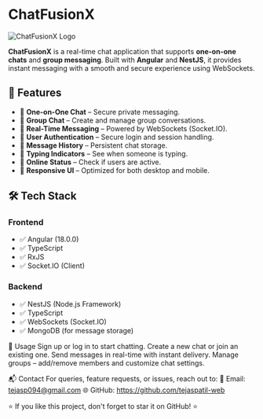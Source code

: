 # ChatFusionX

![ChatFusionX Logo](https://via.placeholder.com/150)  <!-- Replace with your logo URL -->

**ChatFusionX** is a real-time chat application that supports **one-on-one chats** and **group messaging**. Built with **Angular** and **NestJS**, it provides instant messaging with a smooth and secure experience using WebSockets.

## 🚀 Features

- 🔹 **One-on-One Chat** – Secure private messaging.
- 🔹 **Group Chat** – Create and manage group conversations.
- 🔹 **Real-Time Messaging** – Powered by WebSockets (Socket.IO).
- 🔹 **User Authentication** – Secure login and session handling.
- 🔹 **Message History** – Persistent chat storage.
- 🔹 **Typing Indicators** – See when someone is typing.
- 🔹 **Online Status** – Check if users are active.
- 🔹 **Responsive UI** – Optimized for both desktop and mobile.

## 🛠️ Tech Stack

### **Frontend**
- ✅ Angular (18.0.0)
- ✅ TypeScript
- ✅ RxJS
- ✅ Socket.IO (Client)

### **Backend**
- ✅ NestJS (Node.js Framework)
- ✅ TypeScript
- ✅ WebSockets (Socket.IO)
- ✅ MongoDB (for message storage)

📌 Usage
Sign up or log in to start chatting.
Create a new chat or join an existing one.
Send messages in real-time with instant delivery.
Manage groups – add/remove members and customize chat settings.

📬 Contact
For queries, feature requests, or issues, reach out to:
📧 Email: tejasp094@gmail.com
🌐 GitHub: https://github.com/tejaspatil-web


⭐ If you like this project, don't forget to star it on GitHub! ⭐